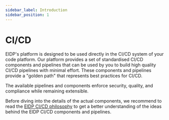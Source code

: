 ```yaml
---
sidebar_label: Introduction
sidebar_position: 1
---
```


# CI/CD

EIDP's platform is designed to be used directly in the CI/CD system of your code platform. Our platform provides a set of standardised CI/CD components and pipelines that can be used by you to build high quality CI/CD pipelines with minimal effort.
 These components and pipelines provide a "golden path" that represents best practices for CI/CD.

The available pipelines and components enforce security, quality, and compliance while remaining extensible.

Before diving into the details of the actual components, we recommend to read the [EIDP CI/CD philosophy](philosophy.md) to get a better understanding of the ideas behind the EIDP CI/CD components and pipelines.
